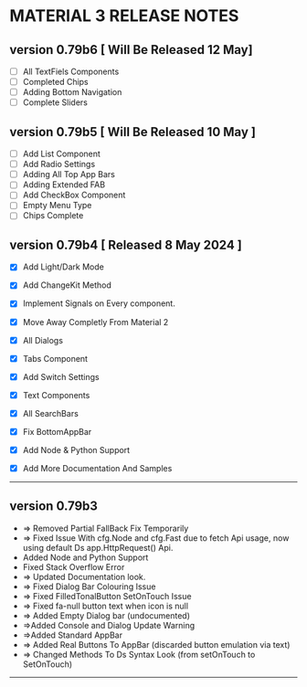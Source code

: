 # MATERIAL 3 RELEASE NOTES

## version 0.79b6 [ Will Be Released 12 May]
- [ ]  All TextFiels Components
- [ ]  Completed Chips
- [ ]  Adding Bottom Navigation
- [ ]  Complete Sliders

## version 0.79b5 [ Will Be Released 10 May ]
- [ ]  Add List Component
- [ ]  Add Radio Settings
- [ ]  Adding All Top App Bars
- [ ]  Adding Extended FAB
- [ ]  Add CheckBox Component
- [ ]  Empty Menu Type
- [ ]  Chips Complete

## version 0.79b4 [ Released 8 May 2024 ]

- [x]  Add Light/Dark Mode
- [x]  Add ChangeKit Method
- [x]  Implement Signals on Every component.
- [x]  Move Away Completly From Material 2
- [x]  All Dialogs
- [x]  Tabs Component

- [x]  Add Switch Settings
- [x]  Text Components
- [x]  All SearchBars

- [x]  Fix BottomAppBar
- [x]  Add Node & Python Support
- [x]  Add More Documentation And Samples

---

## version 0.79b3

- => Removed Partial FallBack Fix Temporarily
- => Fixed Issue With cfg.Node and cfg.Fast due to fetch Api usage, now using
default Ds app.HttpRequest() Api.
- Added Node and Python Support
- Fixed Stack Overflow Error
- => Updated Documentation look.
- => Fixed Dialog Bar Colouring Issue
- => Fixed FilledTonalButton SetOnTouch Issue
- => Fixed fa-null button text when icon is null
- => Added Empty Dialog bar (undocumented)
- =>Added Console and Dialog Update Warning
- =>Added Standard AppBar
- => Added Real Buttons To AppBar (discarded button emulation via text)
- => Changed Methods To Ds Syntax Look (from setOnTouch to SetOnTouch)

---
